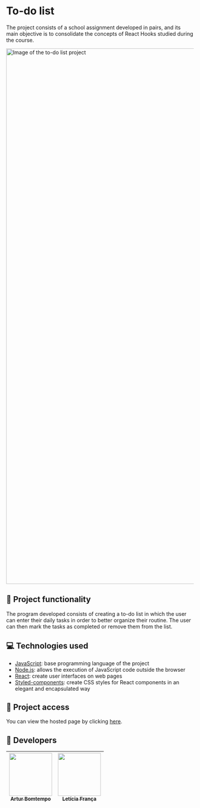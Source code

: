 # To-do list

The project consists of a school assignment developed in pairs, and its main objective is to consolidate the concepts of React Hooks studied during the course.

<img width="1440" alt="Image of the to-do list project" src="https://github.com/ArturColen/To-do-list/assets/96635074/7d5fb1c6-2f67-4669-962f-5aac4bfa1eec">

## 🔨 Project functionality

The program developed consists of creating a to-do list in which the user can enter their daily tasks in order to better organize their routine. The user can then mark the tasks as completed or remove them from the list.

## 💻 Technologies used

-   [JavaScript](https://developer.mozilla.org/pt-BR/docs/Web/JavaScript): base programming language of the project
-   [Node.js](https://nodejs.org/pt-br/docs): allows the execution of JavaScript code outside the browser
-   [React](https://pt-br.react.dev/blog/2023/03/16/introducing-react-dev): create user interfaces on web pages
-   [Styled-components](https://styled-components.com/docs): create CSS styles for React components in an elegant and encapsulated way

## 📁 Project access

You can view the hosted page by clicking [here](https://to-do-list-framework.vercel.app/).

## 👥 Developers

| [<img loading="lazy" src="https://avatars.githubusercontent.com/u/96635074?v=4" width=115><br><sub>Artur Bomtempo</sub>](https://github.com/ArturColen) | [<img loading="lazy" src="https://avatars.githubusercontent.com/u/99284224?v=4" width=115><br><sub>Letícia França</sub>](https://github.com/LeticiaSFranca) |
| :-----------------------------------------------------------------------------------------------------------------------------------------------------: | :---------------------------------------------------------------------------------------------------------------------------------------------------------: |
